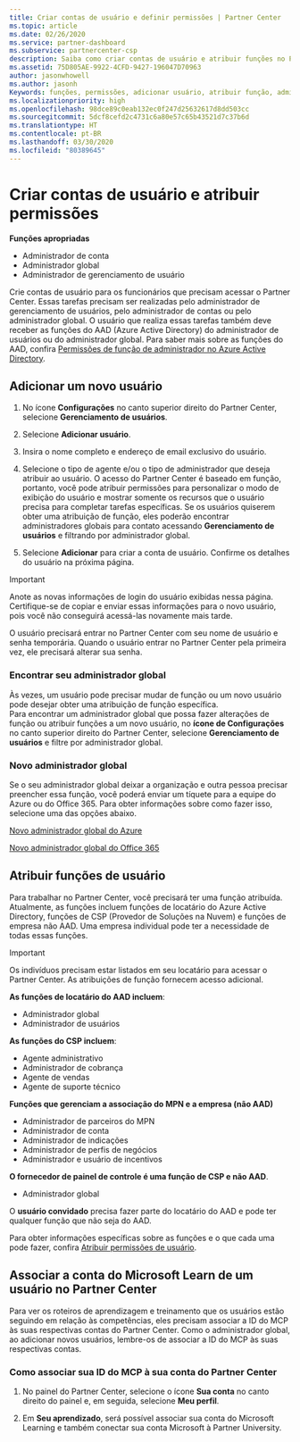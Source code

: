 ```yaml
---
title: Criar contas de usuário e definir permissões | Partner Center
ms.topic: article
ms.date: 02/26/2020
ms.service: partner-dashboard
ms.subservice: partnercenter-csp
description: Saiba como criar contas de usuário e atribuir funções no Partner Center para cada funcionário que precisar de acesso. Usuários com diferentes privilégios de administrador podem fazer isso.
ms.assetid: 75D805AE-9922-4CFD-9427-196047D70963
author: jasonwhowell
ms.author: jasonh
Keywords: funções, permissões, adicionar usuário, atribuir função, administrador, agente,
ms.localizationpriority: high
ms.openlocfilehash: 98dce89c0eab132ec0f247d25632617d8dd503cc
ms.sourcegitcommit: 5dcf8cefd2c4731c6a80e57c65b43521d7c37b6d
ms.translationtype: HT
ms.contentlocale: pt-BR
ms.lasthandoff: 03/30/2020
ms.locfileid: "80389645"
---
```

# <a name="create-user-accounts-and-assign-permissions"></a>Criar contas de usuário e atribuir permissões

**Funções apropriadas**

- Administrador de conta
- Administrador global
- Administrador de gerenciamento de usuário

Crie contas de usuário para os funcionários que precisam acessar o Partner Center. Essas tarefas precisam ser realizadas pelo administrador de gerenciamento de usuários, pelo administrador de contas ou pelo administrador global. O usuário que realiza essas tarefas também deve receber as funções do AAD (Azure Active Directory) do administrador de usuários ou do administrador global. Para saber mais sobre as funções do AAD, confira [Permissões de função de administrador no Azure Active Directory](https://docs.microsoft.com/azure/active-directory/users-groups-roles/directory-assign-admin-roles).


## <a name="add-a-new-user"></a>Adicionar um novo usuário

1. No ícone **Configurações** no canto superior direito do Partner Center, selecione **Gerenciamento de usuários**.

2. Selecione **Adicionar usuário**.

3. Insira o nome completo e endereço de email exclusivo do usuário.

4. Selecione o tipo de agente e/ou o tipo de administrador que deseja atribuir ao usuário. O acesso do Partner Center é baseado em função, portanto, você pode atribuir permissões para personalizar o modo de exibição do usuário e mostrar somente os recursos que o usuário precisa para completar tarefas específicas.  Se os usuários quiserem obter uma atribuição de função, eles poderão encontrar administradores globais para contato acessando **Gerenciamento de usuários** e filtrando por administrador global.

5. Selecione **Adicionar** para criar a conta de usuário. Confirme os detalhes do usuário na próxima página.

> [!IMPORTANT]  
> Anote as novas informações de login do usuário exibidas nessa página. Certifique-se de copiar e enviar essas informações para o novo usuário, pois você não conseguirá acessá-las novamente mais tarde. 


O usuário precisará entrar no Partner Center com seu nome de usuário e senha temporária. Quando o usuário entrar no Partner Center pela primeira vez, ele precisará alterar sua senha. 


### <a name="find-your-global-admin"></a>Encontrar seu administrador global

Às vezes, um usuário pode precisar mudar de função ou um novo usuário pode desejar obter uma atribuição de função específica.  
Para encontrar um administrador global que possa fazer alterações de função ou atribuir funções a um novo usuário, no **ícone de Configurações** no canto superior direito do Partner Center, selecione **Gerenciamento de usuários** e filtre por administrador global. 


### <a name="new-global-admin"></a>Novo administrador global

Se o seu administrador global deixar a organização e outra pessoa precisar preencher essa função, você poderá enviar um tíquete para a equipe do Azure ou do Office 365. Para obter informações sobre como fazer isso, selecione uma das opções abaixo.

[Novo administrador global do Azure](https://support.microsoft.com/help/4505981/what-to-do-if-the-only-admin-for-your-mpn-program-has-left-the-company)

[Novo administrador global do Office 365](https://admin.microsoft.com/)


## <a name="assign-user-roles"></a>Atribuir funções de usuário

Para trabalhar no Partner Center, você precisará ter uma função atribuída.  Atualmente, as funções incluem funções de locatário do Azure Active Directory, funções de CSP (Provedor de Soluções na Nuvem) e funções de empresa não AAD. Uma empresa individual pode ter a necessidade de todas essas funções.

>[!Important]
>Os indivíduos precisam estar listados em seu locatário para acessar o Partner Center. As atribuições de função fornecem acesso adicional.


**As funções de locatário do AAD incluem**:
- Administrador global
- Administrador de usuários

**As funções do CSP incluem**:
- Agente administrativo
- Administrador de cobrança
- Agente de vendas
- Agente de suporte técnico

**Funções que gerenciam a associação do MPN e a empresa (não AAD)**
- Administrador de parceiros do MPN
- Administrador de conta
- Administrador de indicações
- Administrador de perfis de negócios
- Administrador e usuário de incentivos

**O fornecedor de painel de controle é uma função de CSP e não AAD**.
- Administrador global

O **usuário convidado** precisa fazer parte do locatário do AAD e pode ter qualquer função que não seja do AAD.

Para obter informações específicas sobre as funções e o que cada uma pode fazer, confira [Atribuir permissões de usuário](permissions-overview.md).

## <a name="associate-a-users-microsoft-learn-account-in-partner-center"></a>Associar a conta do Microsoft Learn de um usuário no Partner Center

Para ver os roteiros de aprendizagem e treinamento que os usuários estão seguindo em relação às competências, eles precisam associar a ID do MCP às suas respectivas contas do Partner Center. Como o administrador global, ao adicionar novos usuários, lembre-os de associar a ID do MCP às suas respectivas contas. 

### <a name="how-to-associate-your-mcp-id-to-your-partner-center-account"></a>Como associar sua ID do MCP à sua conta do Partner Center

1. No painel do Partner Center, selecione o ícone **Sua conta** no canto direito do painel e, em seguida, selecione **Meu perfil**.

2. Em **Seu aprendizado**, será possível associar sua conta do Microsoft Learning e também conectar sua conta Microsoft à Partner University.







